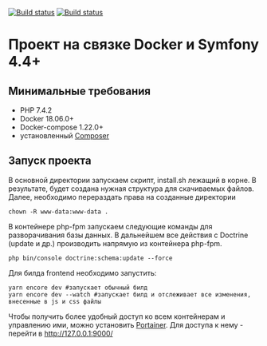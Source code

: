 <a href="https://travis-ci.com/MOPO3ULA/symfony-docker"><img src="https://travis-ci.com/MOPO3ULA/symfony-docker.svg?branch=master" alt="Build status"></a>
<a href="https://github.com/MOPO3ULA/symfony-docker/actions"><img src="https://github.com/MOPO3ULA/symfony-docker/workflows/PHP%20Composer/badge.svg?branch=master" alt="Build status"></a>

Проект на связке Docker и Symfony 4.4+
=====================================
Минимальные требования
----------------------
- PHP 7.4.2
- Docker 18.06.0+
- Docker-compose 1.22.0+
- установленный [Composer](https://getcomposer.org/download/)

Запуск проекта
--------------
В основной директории запускаем скрипт, install.sh лежащий в корне. В результате, будет создана нужная структура для 
скачиваемых файлов. Далее, необходимо перераздать права на созданные директории

    chown -R www-data:www-data .

В контейнере php-fpm запускаем следующие команды для разворачивания базы данных.
В дальнейшем все действия с Doctrine (update и др.) производить напрямую из контейнера php-fpm.

    php bin/console doctrine:schema:update --force

Для билда frontend необходимо запустить:

    yarn encore dev #запускает обычный билд
    yarn encore dev --watch #запускает билд и отслеживает все изменения, внесенные в js и css файлы
    
Чтобы получить более удобный доступ ко всем контейнерам и управлению ими, можно установить [Portainer](https://www.portainer.io/).
Для доступа к нему - перейти в http://127.0.0.1:9000/